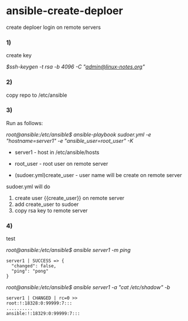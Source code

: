 # ansible-create-deploer 
create deploer login on remote servers

### 1)

create key

*$ssh-keygen -t rsa -b 4096 -C "admin@linux-notes.org"*

### 2)

copy repo to /etc/ansible

### 3)

Run as follows:

*root@ansible:/etc/ansible$ ansible-playbook sudoer.yml -e "hostname=server1" -e "ansible_user=root_user" -K*

- server1 - host in /etc/ansible/hosts

- root_user - root user on remote server

- (sudoer.yml)create_user - user name will be create on remote server

sudoer.yml will do

1. create user {{create_user}} on remote server
2. add create_user to sudoer
3. copy rsa key to remote server

### 4)

test

*root@ansible:/etc/ansible$ ansible server1 -m ping*

    server1 | SUCCESS => {
      "changed": false,
      "ping": "pong"
    }


*root@ansible:/etc/ansible$ ansible server1 -a "cat /etc/shadow" -b*

    server1 | CHANGED | rc=0 >>
    root:!:18328:0:99999:7:::
    ..........
    ansible:!:18329:0:99999:7:::

